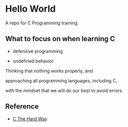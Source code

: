 # Hello World

A repo for C Programming training.


## What to focus on when learning C

* defensive programming

* undefined behavior

Thinking that nothing works properly, and

approaching all programming languages, including C,

with the mindset that we will do our best to avoid errors.


## Reference

* [C The Hard Way](http://www.kyobobook.co.kr/product/detailViewKor.laf?ejkGb=KOR&mallGb=KOR&barcode=9788966262151)
